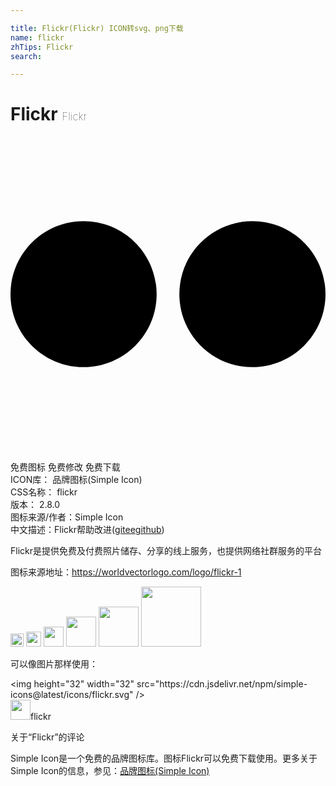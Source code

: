 ```yaml
---

title: Flickr(Flickr) ICON转svg、png下载
name: flickr
zhTips: Flickr
search: 

---
```


# Flickr  <small style="font-size: 60%;font-weight: 100">Flickr</small>

<div id="svg" class="svg-wrap">
<svg role="img" viewBox="0 0 24 24" xmlns="http://www.w3.org/2000/svg"><title>Flickr icon</title><path d="M0 12c0 3.074 2.494 5.564 5.565 5.564 3.075 0 5.569-2.49 5.569-5.564S8.641 6.436 5.565 6.436C2.495 6.436 0 8.926 0 12zm12.866 0c0 3.074 2.493 5.564 5.567 5.564C21.496 17.564 24 15.074 24 12s-2.492-5.564-5.564-5.564c-3.075 0-5.57 2.49-5.57 5.564z"/></svg>
</div>
<detail full-name='flickr'></detail>

<div class="detail-page">
<p>
<span><span class="badge-success badge">免费图标</span> <span class="badge-success badge">免费修改</span>  <span class="badge-success badge">免费下载</span> </span>
<br/>
<span>
ICON库：
<span class="badge-secondary badge">品牌图标(Simple Icon)</span> 
</span>
<br/>
<span>
CSS名称：
<span class="badge-secondary badge">flickr</span> 
</span>

<br/>
<span>
版本：
<span class="badge-secondary badge">2.8.0</span> 
</span>
<br/>
<span>图标来源/作者：<span class="badge-light badge">Simple Icon</span></span> 
<br/>
<span class="zh-detail">中文描述：<span class="badge-primary badge">Flickr</span><span class="help-link"><span>帮助改进</span>(<a href="https://gitee.com/liuwave/icon-helper/edit/master/json/brands/flickr.json" target="_blank" rel="noopener noreferrer">gitee</a><a href="https://github.com/liuwave/icon-helper/edit/master/json/brands/flickr.json" target="_blank" rel="noopener noreferrer">github</a></span>)</span><br/>
</p>
</div><div class="description description alert alert-light"><p>Flickr是提供免费及付费照片储存、分享的线上服务，也提供网络社群服务的平台</p><p>图标来源地址：<a href="https://worldvectorlogo.com/logo/flickr-1" target="_blank" rel="noopener noreferrer">https://worldvectorlogo.com/logo/flickr-1</a></p></div>
<div class="alert alert-dark">
<img height="21" width="21" src="https://cdn.jsdelivr.net/npm/simple-icons@latest/icons/flickr.svg" />
<img height="24" width="24" src="https://cdn.jsdelivr.net/npm/simple-icons@latest/icons/flickr.svg" />
<img height="32" width="32" src="https://cdn.jsdelivr.net/npm/simple-icons@latest/icons/flickr.svg" />
<img height="48" width="48" src="https://cdn.jsdelivr.net/npm/simple-icons@latest/icons/flickr.svg" />
<img height="64" width="64" src="https://cdn.jsdelivr.net/npm/simple-icons@latest/icons/flickr.svg" />
<img height="96" width="96" src="https://cdn.jsdelivr.net/npm/simple-icons@latest/icons/flickr.svg" />

</div>
<div>
  <p>可以像图片那样使用：    
  </p>
  <div class="alert alert-primary" style="font-size: 14px">
    &lt;img height="32" width="32" src="https://cdn.jsdelivr.net/npm/simple-icons@latest/icons/flickr.svg" /&gt;
    <copy-btn content='<img height="32" width="32" src="https://cdn.jsdelivr.net/npm/simple-icons@latest/icons/flickr.svg" />'></copy-btn>
  </div>
  <div class="alert alert-secondary">
    <img height="32" width="32" src="https://cdn.jsdelivr.net/npm/simple-icons@latest/icons/flickr.svg" />flickr
    <copy-btn content="flickr" btn-title="复制图标名称"></copy-btn>
  </div>
</div>

<Vssue title="关于“Flickr”的评论" >关于“Flickr”的评论</Vssue>


<div><p>Simple Icon是一个免费的品牌图标库。图标Flickr可以免费下载使用。更多关于  Simple Icon的信息，参见：<a target="_blank" href="https://iconhelper.cn/brands.html">品牌图标(Simple Icon)</a>
</p></div>
